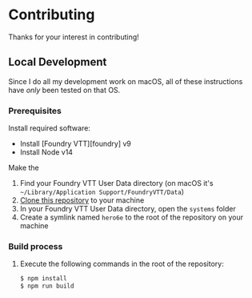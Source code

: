 # Contributing

Thanks for your interest in contributing!

## Local Development

Since I do all my development work on macOS, all of these instructions have _only_ been tested on that OS.

### Prerequisites

Install required software:

* Install [Foundry VTT][foundry] v9
* Install Node v14

Make the

1. Find your Foundry VTT User Data directory (on macOS it's `~/Library/Application Support/FoundryVTT/Data`)
1. [Clone this repository][clone-instructions] to your machine
1. In your Foundry VTT User Data directory, open the `systems` folder
1. Create a symlink named `hero6e` to the root of the repository on your machine

[clone-instructions]: https://docs.github.com/en/repositories/creating-and-managing-repositories/cloning-a-repository

### Build process

1. Execute the following commands in the root of the repository:
   ```bash
   $ npm install
   $ npm run build
   ```
